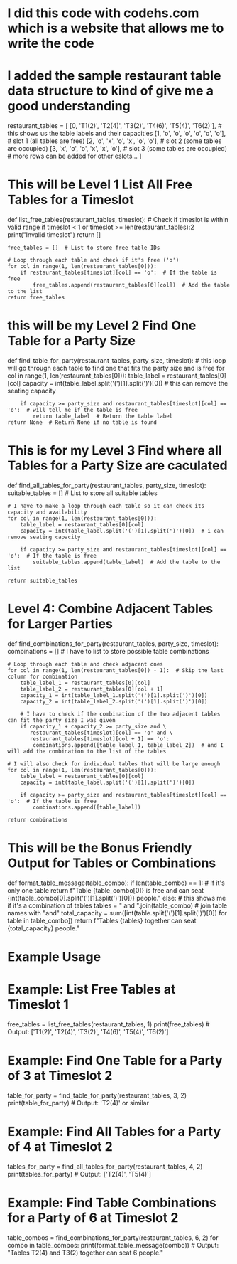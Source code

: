 # I did this code with codehs.com which is a website that allows me to write the code

# I added the sample restaurant table data structure to kind of give me a good understanding
restaurant_tables = [
    [0, 'T1(2)', 'T2(4)', 'T3(2)', 'T4(6)', 'T5(4)', 'T6(2)'],  # this shows us the table labels and their capacities
    [1, 'o', 'o', 'o', 'o', 'o', 'o'],  # slot 1 (all tables are free)
    [2, 'o', 'x', 'o', 'x', 'o', 'o'],  # slot 2 (some tables are occupied)
    [3, 'x', 'o', 'o', 'x', 'x', 'o'],  # slot 3 (some tables are occupied)
    # more rows can be added for other eslots...
]

# This will be Level 1 List All Free Tables for a Timeslot
def list_free_tables(restaurant_tables, timeslot):
    # Check if timeslot is within valid range
    if timeslot < 1 or timeslot >= len(restaurant_tables):2
    print("Invalid timeslot")
    return []

    free_tables = []  # List to store free table IDs

    # Loop through each table and check if it's free ('o')
    for col in range(1, len(restaurant_tables[0])):
        if restaurant_tables[timeslot][col] == 'o':  # If the table is free
            free_tables.append(restaurant_tables[0][col])  # Add the table to the list
    return free_tables  


# this will be my Level 2 Find One Table for a Party Size
def find_table_for_party(restaurant_tables, party_size, timeslot):
    # this loop will go through each table to find one that fits the party size and is free
    for col in range(1, len(restaurant_tables[0])):
        table_label = restaurant_tables[0][col]
        capacity = int(table_label.split('(')[1].split(')')[0])  # this can remove the seating capacity

        if capacity >= party_size and restaurant_tables[timeslot][col] == 'o':  # will tell me if the table is free
            return table_label  # Return the table label
    return None  # Return None if no table is found


# This is for my Level 3 Find where all Tables for a Party Size are caculated 
def find_all_tables_for_party(restaurant_tables, party_size, timeslot):
    suitable_tables = []  # List to store all suitable tables

    # I have to make a loop through each table so it can check its capacity and availability
    for col in range(1, len(restaurant_tables[0])):
        table_label = restaurant_tables[0][col]
        capacity = int(table_label.split('(')[1].split(')')[0])  # i can remove seating capacity

        if capacity >= party_size and restaurant_tables[timeslot][col] == 'o':  # If the table is free
            suitable_tables.append(table_label)  # Add the table to the list

    return suitable_tables


# Level 4: Combine Adjacent Tables for Larger Parties
def find_combinations_for_party(restaurant_tables, party_size, timeslot):
    combinations = []  # I have to list to store possible table combinations

    # Loop through each table and check adjacent ones
    for col in range(1, len(restaurant_tables[0]) - 1):  # Skip the last column for combination
        table_label_1 = restaurant_tables[0][col]
        table_label_2 = restaurant_tables[0][col + 1]
        capacity_1 = int(table_label_1.split('(')[1].split(')')[0])
        capacity_2 = int(table_label_2.split('(')[1].split(')')[0])

        # I have to check if the combination of the two adjacent tables can fit the party size I was given
        if capacity_1 + capacity_2 >= party_size and \
           restaurant_tables[timeslot][col] == 'o' and \
           restaurant_tables[timeslot][col + 1] == 'o':
            combinations.append([table_label_1, table_label_2])  # and I will add the combination to the list of the tables

    # I will also check for individual tables that will be large enough
    for col in range(1, len(restaurant_tables[0])):
        table_label = restaurant_tables[0][col]
        capacity = int(table_label.split('(')[1].split(')')[0])

        if capacity >= party_size and restaurant_tables[timeslot][col] == 'o':  # If the table is free
            combinations.append([table_label])

    return combinations


#  This will be the Bonus Friendly Output for Tables or Combinations
def format_table_message(table_combo):
    if len(table_combo) == 1:  # If it's only one table
        return f"Table {table_combo[0]} is free and can seat {int(table_combo[0].split('(')[1].split(')')[0])} people."
    else:  # this shows me if it's a combination of tables
        tables = " and ".join(table_combo)  # join table names with "and"
        total_capacity = sum([int(table.split('(')[1].split(')')[0]) for table in table_combo])
        return f"Tables {tables} together can seat {total_capacity} people."


# Example Usage

# Example: List Free Tables at Timeslot 1
free_tables = list_free_tables(restaurant_tables, 1)
print(free_tables)  # Output: ['T1(2)', 'T2(4)', 'T3(2)', 'T4(6)', 'T5(4)', 'T6(2)']

# Example: Find One Table for a Party of 3 at Timeslot 2
table_for_party = find_table_for_party(restaurant_tables, 3, 2)
print(table_for_party)  # Output: 'T2(4)' or similar

# Example: Find All Tables for a Party of 4 at Timeslot 2
tables_for_party = find_all_tables_for_party(restaurant_tables, 4, 2)
print(tables_for_party)  # Output: ['T2(4)', 'T5(4)']

# Example: Find Table Combinations for a Party of 6 at Timeslot 2
table_combos = find_combinations_for_party(restaurant_tables, 6, 2)
for combo in table_combos:
    print(format_table_message(combo))  # Output: "Tables T2(4) and T3(2) together can seat 6 people."